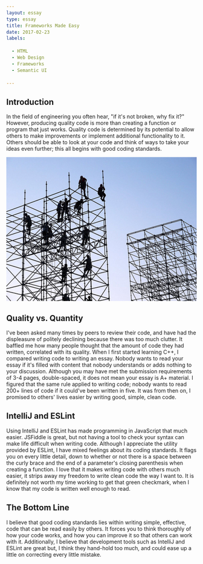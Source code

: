 ```yaml
---
layout: essay
type: essay
title: Frameworks Made Easy
date: 2017-02-23
labels:

  - HTML
  - Web Design
  - Frameworks
  - Semantic UI
  
---
```


## Introduction ##
In the field of engineering you often hear, "if it's not broken, why fix it?"  However, producing quality code is more than creating a function or program that just works.  Quality code is determined by its potential to allow others to make improvements or implement additional functionality to it.  Others should be able to look at your code and think of ways to take your ideas even further; this all begins with good coding standards.

<img class="ui medium right floated image" src="/images/framework.jpg">

## Quality vs. Quantity ##
I've been asked many times by peers to review their code, and have had the displeasure of politely declining because there was too much clutter.  It baffled me how many people thought that the amount of code they had written, correlated with its quality.  When I first started learning C++, I compared writing code to writing an essay.  Nobody wants to read your essay if it's filled with content that nobody understands or adds nothing to your discussion.  Although you may have met the submission requirements of 3-4 pages, double-spaced, it does not mean your essay is A+ material.  I figured that the same rule applied to writing code; nobody wants to read 200+ lines of code if it could've been written in five.  It was from then on, I promised to others' lives easier by writing good, simple, clean code.

## IntelliJ and ESLint ##
Using IntelliJ and ESLint has made programming in JavaScript that much easier.  JSFiddle is great, but not having a tool to check your syntax can make life difficult when writing code.  Although I appreciate the utility provided by ESLint, I have mixed feelings about its coding standards.  It flags you on every little detail, down to whether or not there is a space between the curly brace and the end of a parameter's closing parenthesis when creating a function.  I love that it makes writing code with others much easier, it strips away my freedom to write clean code the way I want to.  It is definitely not worth my time working to get that green checkmark, when I know that my code is written well enough to read.

## The Bottom Line ##
I believe that good coding standards lies within writing simple, effective, code that can be read easily by others.  It forces you to think thoroughly of how your code works, and how you can improve it so that others can work with it.  Additionally, I believe that development tools such as IntelliJ and ESLint are great but, I think they hand-hold too much, and could ease up a little on correcting every little mistake.
